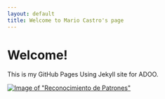 ```yaml
---
layout: default
title: Welcome to Mario Castro's page
---
```


# Welcome!
This is my GitHub Pages Using Jekyll site for ADOO.

[![Image of "Reconocimiento de Patrones"](/assets/Data_pattern_recognition.jpg)](https://github.com/MasterHDXD/Reconocimiento-de-patrones/tree/main)

